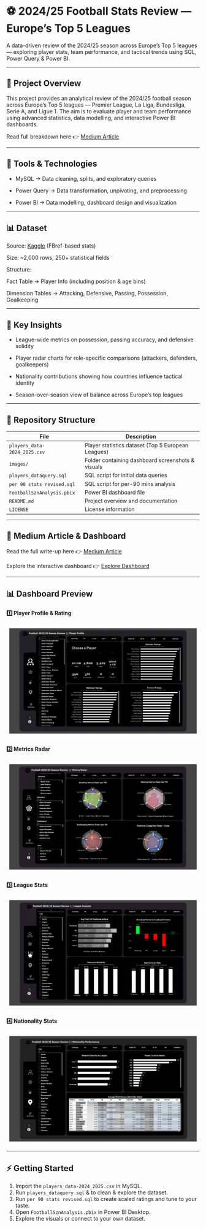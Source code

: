 # ⚽ 2024/25 Football Stats Review — Europe’s Top 5 Leagues

A data-driven review of the 2024/25 season across Europe’s Top 5 leagues — exploring player stats, team performance, and tactical trends using SQL, Power Query &amp; Power BI.

---

## 📖 Project Overview

This project provides an analytical review of the 2024/25 football season across Europe’s Top 5 leagues — Premier League, La Liga, Bundesliga, Serie A, and Ligue 1.
The aim is to evaluate player and team performance using advanced statistics, data modelling, and interactive Power BI dashboards.

Read full breakdown here 👉  [Medium Article](https://obajimiaduraa.medium.com/summary-ab7e5dffdfb9)

---

## 🔧 Tools & Technologies

- MySQL → Data cleaning, splits, and exploratory queries

- Power Query → Data transformation, unpivoting, and preprocessing

- Power BI → Data modelling, dashboard design and visualization



---

## 📊 Dataset

Source: [Kaggle](https://www.kaggle.com/datasets/hubertsidorowicz/football-players-stats-2024-2025) (FBref-based stats)

Size: ~2,000 rows, 250+ statistical fields

Structure:

Fact Table → Player Info (including position & age bins)

Dimension Tables → Attacking, Defensive, Passing, Possession, Goalkeeping




---

## 📌 Key Insights

- League-wide metrics on possession, passing accuracy, and defensive solidity

- Player radar charts for role-specific comparisons (attackers, defenders, goalkeepers)

- Nationality contributions showing how countries influence tactical identity

- Season-over-season view of balance across Europe’s top leagues



---

## 📂 Repository Structure

| File | Description |
|------|-------------|
| `players_data-2024_2025.csv` | Player statistics dataset (Top 5 European Leagues) |
| `images/` | Folder containing dashboard screenshots & visuals |
| `players_dataquery.sql` | SQL script for initial data queries |
| `per 90 stats revised.sql` | SQL script for per-90 mins analysis |
| `FootballSznAnalysis.pbix` | Power BI dashboard file |
| `README.md` | Project overview and documentation |
| `LICENSE` | License information |

---

## 🔗 Medium Article & Dashboard 

Read the full write-up here 👉 [Medium Article](https://obajimiaduraa.medium.com/summary-ab7e5dffdfb9)

Explore the interactive dashboard 👉 [Explore Dashboard](https://app.powerbi.com/view?r=eyJrIjoiMDZmNTVmY2EtZWUwMC00N2U4LWI1OTAtM2EzN2VjZjMyNDkxIiwidCI6ImE1ODNjYzNlLTRmNDgtNDM2Ni1hMTY1LWI5Mzk5YzM0ODY0MSJ9&pageName=6274d1e560532d8b5b02) 

---

## 📊 Dashboard Preview

#### 1️⃣ Player Profile & Rating  
![Player Profile](images/football_szn_review-1.png)

#### 2️⃣ Metrics Radar  
![Metrics Radar](images/football_szn_review-2.png)

#### 3️⃣ League Stats  
![League Stats](images/football_szn_review-3.png)

#### 4️⃣ Nationality Stats  
![Nationality Stats](images/football_szn_review-4.png)

---

## ⚡ Getting Started
1. Import the `players_data-2024_2025.csv` in MySQL.
2. Run `players_dataquery.sql` &  to clean & explore the dataset.
3. Run `per 90 stats revised.sql` to create scaled ratings and tune to your taste.  
4. Open `FootballSznAnalysis.pbix` in Power BI Desktop.  
5. Explore the visuals or connect to your own dataset.
